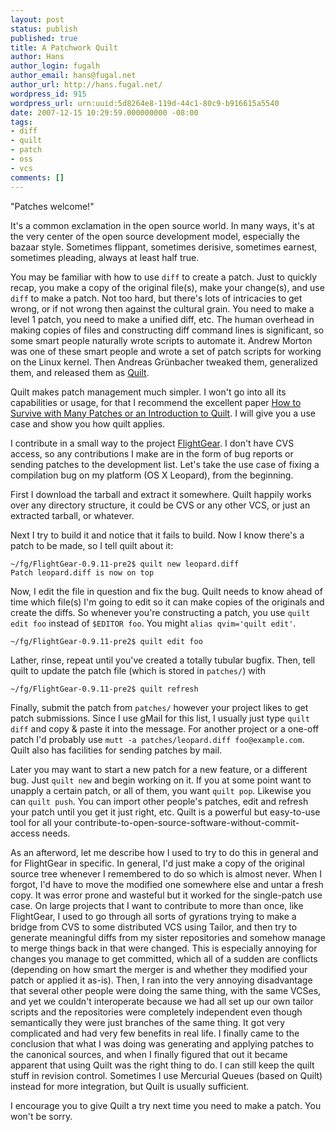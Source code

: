 ```yaml
---
layout: post
status: publish
published: true
title: A Patchwork Quilt
author: Hans
author_login: fugalh
author_email: hans@fugal.net
author_url: http://hans.fugal.net/
wordpress_id: 915
wordpress_url: urn:uuid:5d8264e8-119d-44c1-80c9-b916615a5540
date: 2007-12-15 10:29:59.000000000 -08:00
tags:
- diff
- quilt
- patch
- oss
- vcs
comments: []
---
```

<p>"Patches welcome!"</p>

<p>It's a common exclamation in the open source world. In many ways, it's at the very center of the open source development model, especially the bazaar style. Sometimes flippant, sometimes derisive, sometimes earnest, sometimes pleading, always at least half true.</p>

<p>You may be familiar with how to use <code>diff</code> to create a patch. Just to quickly recap, you make a copy of the original file(s), make your change(s), and use <code>diff</code> to make a patch. Not too hard, but there's lots of intricacies to get wrong, or if not wrong then against the cultural grain. You need to make a level 1 patch, you need to make a unified diff, etc. The human overhead in making copies of files and constructing diff command lines is significant, so some smart people naturally wrote scripts to automate it. Andrew Morton was one of these smart people and wrote a set of patch scripts for working on the Linux kernel. Then Andreas Grünbacher tweaked them, generalized them, and released them as <a href="http://savannah.nongnu.org/projects/quilt">Quilt</a>.</p>

<p>Quilt makes patch management much simpler. I won't go into all its capabilities or usage, for that I recommend the excellent paper <a href="http://hans.fugal.net/quilt.pdf">How to Survive with Many Patches or an Introduction to Quilt</a>. I will give you a use case and show you how quilt applies.</p>

<p>I contribute in a small way to the project <a href="http://flightgear.org">FlightGear</a>. I don't have CVS access, so any contributions I make are in the form of bug reports or sending patches to the development list. Let's take the use case of fixing a compilation bug on my platform (OS X Leopard), from the beginning.</p>

<p>First I download the tarball and extract it somewhere. Quilt happily works over
any directory structure, it could be CVS or any other VCS, or just an extracted
tarball, or whatever.</p>

<p>Next I try to build it and notice that it fails to build. Now I know there's a patch to be made, so I tell quilt about it:</p>

<pre><code>~/fg/FlightGear-0.9.11-pre2$ quilt new leopard.diff
Patch leopard.diff is now on top
</code></pre>

<p>Now, I edit the file in question and fix the bug. Quilt needs to know ahead of time which file(s) I'm going to edit so it can make copies of the originals and create the diffs. So whenever you're constructing a patch, you use <code>quilt edit foo</code> instead of <code>$EDITOR foo</code>. You might <code>alias qvim='quilt edit'</code>. </p>

<pre><code>~/fg/FlightGear-0.9.11-pre2$ quilt edit foo
</code></pre>

<p>Lather, rinse, repeat until you've created a totally tubular bugfix. Then, tell quilt to update the patch file (which is stored in <code>patches/</code>) with</p>

<pre><code>~/fg/FlightGear-0.9.11-pre2$ quilt refresh
</code></pre>

<p>Finally, submit the patch from <code>patches/</code> however your project likes to get patch submissions. Since I use gMail for this list, I usually just type <code>quilt diff</code> and copy &amp; paste it into the message. For another project or a one-off patch I'd probably use <code>mutt -a patches/leopard.diff foo@example.com</code>. Quilt also has facilities for sending patches by mail.</p>

<p>Later you may want to start a new patch for a new feature, or a different bug. Just <code>quilt new</code> and begin working on it. If you at some point want to unapply a certain patch, or all of them, you want <code>quilt pop</code>. Likewise you can <code>quilt push</code>. You can import other people's patches, edit and refresh your patch until you get it just right, etc. Quilt is a powerful but easy-to-use tool for all your contribute-to-open-source-software-without-commit-access needs.</p>

<p>As an afterword, let me describe how I used to try to do this in general and for FlightGear in specific. In general, I'd just make a copy of the original source tree whenever I remembered to do so which is almost never. When I forgot, I'd have to move the modified one somewhere else and untar a fresh copy. It was error prone and wasteful but it worked for the single-patch use case. On large projects that I want to contribute to more than once, like FlightGear, I used to go through all sorts of gyrations trying to make a bridge from CVS to some distributed VCS using Tailor, and then try to generate meaningful diffs from my sister repositories and somehow manage to merge things back in that were changed. This is especially annoying for changes you manage to get committed, which all of a sudden are conflicts (depending on how smart the merger is and whether they modified your patch or applied it as-is). Then, I ran into the very annoying disadvantage that several other people were doing the same thing, with the same VCSes, and yet we couldn't interoperate because we had all set up our own tailor scripts and the repositories were completely independent even though semantically they were just branches of the same thing. It got very complicated and had very few benefits in real life. I finally came to the conclusion that what I was doing was generating and applying patches to the canonical sources, and when I finally figured that out it became apparent that using Quilt was the right thing to do. I can still keep the quilt stuff in revision control. Sometimes I use Mercurial Queues (based on Quilt) instead for more integration, but Quilt is usually sufficient.</p>

<p>I encourage you to give Quilt a try next time you need to make a patch. You won't be sorry.</p>
